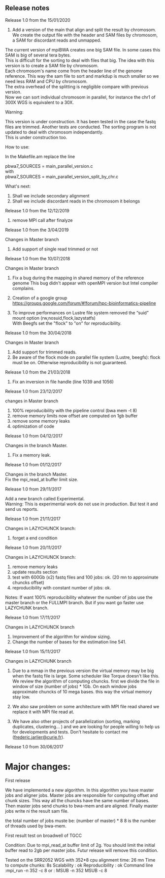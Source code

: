Release notes
------------

Release 1.0 from the 15/01/2020<br />

1) Add a version of the main that align and split the result by chromosom. <br />
We create the output file with the header and SAM files by chromosom, a SAM for discordant reads and unmapped. <br /> 

The current version of mpiBWA creates one big SAM file. In some cases this SAM is big of several tera bytes. <br />
This is difficult for the sorting to deal with files that big. The idea with this version is to create a SAM file by chromosom. <br />
Each chromosom's name come from the header line of the genome reference. This way the sam file to sort and markdup is much smaller so we need less RAM and CPU by chromosom. <br />
The extra overhead of the splitting is negligible compare with previous version.<br />
Now we can sort individual chromosom in parallel, for instance the chr1 of 300X WGS is equivalent to a 30X. <br />

Warning: 

This version is under construction. It has been tested in the case the fastq files are trimmed.
Another tests are conducted. The sorting program is not updated to deal with chromosom independantly.<br />
This is under construction too.<br />

How to use: 

In the Makefile.am replace the line <br />

pbwa7_SOURCES = main_parallel_version.c <br />
with <br />
pbwa7_SOURCES = main_parallel_version_split_by_chr.c <br />

What's next:

1) Shall we include secondary alignment
2) Shall we include discordant reads in the chromosom it belongs 


Release 1.0 from the 12/12/2019<br />

1) remove MPI call after finalyze

Release 1.0 from the 3/04/2019<br />

Changes in Master branch 

1) Add support of single read trimmed or not

Release 1.0 from the 10/07/2018<br />

Changes in Master branch 

1) Fix a bug during the mapping in shared memory of the reference genome
This bug didn't appear with openMPI version but Intel compiler complains.

2) Creation of a google group <br />
	https://groups.google.com/forum/#!forum/hpc-bioinformatics-pipeline <br />

3) To improve performances on Lustre file system removed the “suid” mount option (rw,nosuid,flock,lazystatfs) <br />
With Beegfs set the "flock" to "on" for reproducibility.<br />

Release 1.0 from the 30/04/2018 <br />

Changes in Master branch <br />

1) Add support for trimmed reads.  <br />
2) Be aware of the flock mode on parallel file system (Lustre, beegfs): flock must be on.
Otherwise reproducibility is not guaranteed. <br />

Release 1.0 from the 21/03/2018 <br />

1) Fix an inversion in file handle (line 1039 and 1056) <br />

Release 1.0 from 23/12/2017

changes in Master branch <br />

1) 100% reproducibility with the pipeline control (bwa mem -t 8) <br />
2) remove memory limits now offset are computed on 1gb buffer <br />
3) remove some memory leaks <br />
4) optimization of code <br />

Release 1.0 from 04/12/2017

Changes in the branch Master.

1) Fix a memory leak.

Release 1.0 from 01/12/2017

Changes in the branch Master. <br />
Fix the mpi_read_at buffer limit size.<br />


Release 1.0 from 29/11/2017

Add a new branch called Experimental. <br />
Warning: This is experimental work do not use in production. But test it and send us reports.<br />


Release 1.0 from 21/11/2017

Changes in  LAZYCHUNCK branch:

1) forget a end condition

Release 1.0 from 20/11/2017

Changes in  LAZYCHUNCK branch:
1) remove memory leaks
2) update results section
3) test with 600Gb (x2) fastq files and 100 jobs: ok. (20 mn to approximate chuncks offset) 
4) reproducibility with constant number of jobs: ok.
 
Notes:
If want 100% reproducibility whatever the number of jobs use the master branch or the FULLMPI branch.
But if you want go faster use LAZYCHUNK branch. 
 
Release 1.0 from 17/11/2017

Changes in  LAZYCHUNCK branch

1) Improvement of the algorithm for window sizing.
2) Change the number of bases for the estimation line 541. 

Release 1.0 from 15/11/2017

Changes in LAZYCHUNK branch

1) Due to a mmap in the previous version the virtual memory may be big when the fastq file is large.
Some scheduler like Torque doesn't like this. We review the algorithm of computing chuncks.
first we divide the file in window of size (number of jobs) * 1Gb. On each window jobs approximate chuncks of 10 mega bases.
this way the virtual memory stay low. 
 
2) We also saw problem on some architecture with MPI file read shared we replace it with MPI file read at. 

3) We have also other projects of parallelization (sorting, marking duplicates, clustering... ) and we are looking for people willing to help us for developments and tests. Don't hesitate to contact me (frederic.jarlier@curie.fr). 


Release 1.0 from 30/06/2017

Major changes:
=======

First release

We have implemented a new algorithm.
In this algorithm you have master jobs and aligner jobs.
Master jobs are responsible for computing offset and chunk sizes.
This way all the chuncks have the same number of bases. 
Then master jobs send chunks to bwa-mem and are aligned.
Finally master jobs write ni the result sam file.

the total number of jobs muste be: (number of master) * 8 
8 is the number of threads used by bwa-mem.

First result test on broadwell of TGCC

Condition: Due to mpi_read_at buffer limit of 2g. 
You should limit the initial buffer read to 2gb per master jobs.
Futur release will remove this condition. 

Tested on the SRR2052 WGS with 352*8 cpu 
alignment time: 26 mn
Time to compute chunks: 8s
Scalability : ok
Reproducibility : ok 
Command line :mpi_run -n 352 -c 8
or : MSUB -n 352
MSUB -c 8


